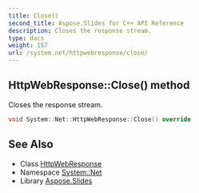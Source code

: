 ```yaml
---
title: Close()
second_title: Aspose.Slides for C++ API Reference
description: Closes the response stream.
type: docs
weight: 157
url: /system.net/httpwebresponse/close/
---
```

## HttpWebResponse::Close() method


Closes the response stream.

```cpp
void System::Net::HttpWebResponse::Close() override
```

## See Also

* Class [HttpWebResponse](../)
* Namespace [System::Net](../../)
* Library [Aspose.Slides](../../../)